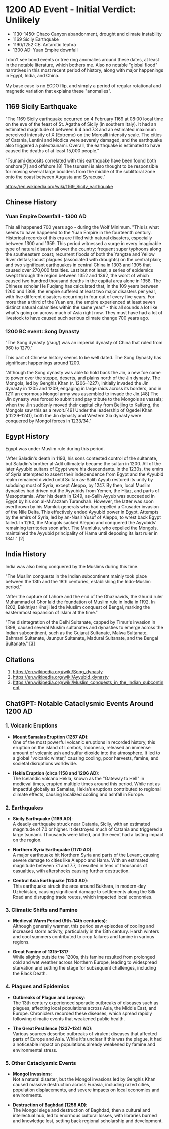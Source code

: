 # 1200 AD Event - Initial Verdict: Unlikely

- 1130-1450: Chaco Canyon abandonment, drought and climate instability
- 1169 Sicily Earthquake
- 1190/1252 CE: Antarctic tephra
- 1300 AD: Yuan Empire downfall

I don't see bond events or tree ring anomalies around these dates, at least in the notable literature, which bothers me. Also no notable "global flood" narratives in this most recent period of history, along with major happenings in Egypt, India, and China.

My base case is no ECDO flip, and simply a period of regular rotational and magnetic variation that explains these "anomalies".

## 1169 Sicily Earthquake

"The 1169 Sicily earthquake occurred on 4 February 1169 at 08:00 local time on the eve of the feast of St. Agatha of Sicily (in southern Italy). It had an estimated magnitude of between 6.4 and 7.3 and an estimated maximum perceived intensity of X (Extreme) on the Mercalli intensity scale. The cities of Catania, Lentini and Modica were severely damaged, and the earthquake also triggered a paleotsunami. Overall, the earthquake is estimated to have caused the deaths of at least 15,000 people."

"Tsunami deposits correlated with this earthquake have been found both onshore[7] and offshore.[8] The tsunami is also thought to be responsible for moving several large boulders from the middle of the sublittoral zone onto the coast between Augusta and Syracuse."

https://en.wikipedia.org/wiki/1169_Sicily_earthquake

## Chinese History

### Yuan Empire Downfall - 1300 AD

This all happened 700 years ago - during the Wolf Minimum. "This is what seems to have happened to the Yuan Empire in the fourteenth century. Historical records of this era are filled with natural disasters, especially between 1300 and 1359. This period witnessed a surge in every imaginable type of natural disaster all over the country: frequent super typhoons along the southeastern coast; recurrent floods of both the Yangtze and Yellow River deltas; locust plagues (associated with droughts) on the central plain; and two significant earthquakes in central China in 1303 and 1305 that caused over 270,000 fatalities. Last but not least, a series of epidemics swept through the region between 1352 and 1362, the worst of which caused two hundred thousand deaths in the capital area alone in 1358. The Chinese scholar He Fuqiang has calculated that, in the 109 years between 1260 and 1368, the empire suffered at least two major disasters per year, with five different disasters occurring in four out of every five years. For more than a third of the Yuan era, the empire experienced at least seven distinct natural calamities within the same year." - this all sounds a lot like what's going on across much of Asia right now. They must have had a lot of livestock to have caused such serious climate change 700 years ago.

### 1200 BC event: Song Dynasty

"The Song dynasty (/sʊŋ/) was an imperial dynasty of China that ruled from 960 to 1279."

This part of Chinese history seems to be well dated. The Song Dynasty has significant happenings around 1200.

"Although the Song dynasty was able to hold back the Jin, a new foe came to power over the steppe, deserts, and plains north of the Jin dynasty. The Mongols, led by Genghis Khan (r. 1206–1227), initially invaded the Jin dynasty in 1205 and 1209, engaging in large raids across its borders, and in 1211 an enormous Mongol army was assembled to invade the Jin.[48] The Jin dynasty was forced to submit and pay tribute to the Mongols as vassals; when the Jin suddenly moved their capital city from Beijing to Kaifeng, the Mongols saw this as a revolt.[49] Under the leadership of Ögedei Khan (r.1229–1241), both the Jin dynasty and Western Xia dynasty were conquered by Mongol forces in 1233/34."

## Egypt History

Egypt was under Muslim rule during this period.

"After Saladin's death in 1193, his sons contested control of the sultanate, but Saladin's brother al-Adil ultimately became the sultan in 1200. All of the later Ayyubid sultans of Egypt were his descendants. In the 1230s, the emirs of Syria attempted to assert their independence from Egypt and the Ayyubid realm remained divided until Sultan as-Salih Ayyub restored its unity by subduing most of Syria, except Aleppo, by 1247. By then, local Muslim dynasties had driven out the Ayyubids from Yemen, the Hijaz, and parts of Mesopotamia. After his death in 1249, as-Salih Ayyub was succeeded in Egypt by his son al-Mu'azzam Turanshah. However, the latter was soon overthrown by his Mamluk generals who had repelled a Crusader invasion of the Nile Delta. This effectively ended Ayyubid power in Egypt. Attempts by the emirs of Syria, led by an-Nasir Yusuf of Aleppo, to wrest back Egypt failed. In 1260, the Mongols sacked Aleppo and conquered the Ayyubids' remaining territories soon after. The Mamluks, who expelled the Mongols, maintained the Ayyubid principality of Hama until deposing its last ruler in 1341." [2]

## India History

India was also being conquered by the Muslims during this time.

"The Muslim conquests in the Indian subcontinent mainly took place between the 13th and the 18th centuries, establishing the Indo-Muslim period."

"After the capture of Lahore and the end of the Ghaznavids, the Ghurid ruler Muhammad of Ghor laid the foundation of Muslim rule in India in 1192. In 1202, Bakhtiyar Khalji led the Muslim conquest of Bengal, marking the easternmost expansion of Islam at the time."

"The disintegration of the Delhi Sultanate, capped by Timur's invasion in 1398, caused several Muslim sultanates and dynasties to emerge across the Indian subcontinent, such as the Gujarat Sultanate, Malwa Sultanate, Bahmani Sultanate, Jaunpur Sultanate, Madurai Sultanate, and the Bengal Sultanate." [3]

## Citations

1. https://en.wikipedia.org/wiki/Song_dynasty
2. https://en.wikipedia.org/wiki/Ayyubid_dynasty
3. https://en.wikipedia.org/wiki/Muslim_conquests_in_the_Indian_subcontinent

## ChatGPT: Notable Cataclysmic Events Around 1200 AD

### 1. **Volcanic Eruptions**
   - **Mount Samalas Eruption (1257 AD)**:  
     One of the most powerful volcanic eruptions in recorded history, this eruption on the island of Lombok, Indonesia, released an immense amount of volcanic ash and sulfur dioxide into the atmosphere. It led to a global "volcanic winter," causing cooling, poor harvests, famine, and societal disruptions worldwide.

   - **Hekla Eruption (circa 1158 and 1206 AD)**:  
     The Icelandic volcano Hekla, known as the "Gateway to Hell" in medieval times, erupted multiple times around this period. While not as impactful globally as Samalas, Hekla’s eruptions contributed to regional climate effects, causing localized cooling and ashfall in Europe.

### 2. **Earthquakes**
   - **Sicily Earthquake (1169 AD)**:  
     A deadly earthquake struck near Catania, Sicily, with an estimated magnitude of 7.0 or higher. It destroyed much of Catania and triggered a large tsunami. Thousands were killed, and the event had a lasting impact on the region.

   - **Northern Syria Earthquake (1170 AD)**:  
     A major earthquake hit Northern Syria and parts of the Levant, causing severe damage to cities like Aleppo and Hama. With an estimated magnitude between 7.1 and 7.7, it resulted in tens of thousands of casualties, with aftershocks causing further destruction.

   - **Central Asia Earthquake (1253 AD)**:  
     This earthquake struck the area around Bukhara, in modern-day Uzbekistan, causing significant damage to settlements along the Silk Road and disrupting trade routes, which impacted local economies.

### 3. **Climatic Shifts and Famine**
   - **Medieval Warm Period (9th–14th centuries)**:  
     Although generally warmer, this period saw episodes of cooling and increased storm activity, particularly in the 13th century. Harsh winters and cool summers contributed to crop failures and famine in various regions.

   - **Great Famine of 1315–1317**:  
     While slightly outside the 1200s, this famine resulted from prolonged cold and wet weather across Northern Europe, leading to widespread starvation and setting the stage for subsequent challenges, including the Black Death.

### 4. **Plagues and Epidemics**
   - **Outbreaks of Plague and Leprosy**:  
     The 13th century experienced sporadic outbreaks of diseases such as plagues, affecting local populations across Asia, the Middle East, and Europe. Chroniclers recorded these diseases, which spread rapidly following climatic events that weakened public health.

   - **The Great Pestilence (1237–1241 AD)**:  
     Various sources describe outbreaks of virulent diseases that affected parts of Europe and Asia. While it's unclear if this was the plague, it had a noticeable impact on populations already weakened by famine and environmental stress.

### 5. **Other Cataclysmic Events**
   - **Mongol Invasions**:  
     Not a natural disaster, but the Mongol invasions led by Genghis Khan caused massive destruction across Eurasia, including razed cities, population displacements, and severe impacts on local economies and environments.

   - **Destruction of Baghdad (1258 AD)**:  
     The Mongol siege and destruction of Baghdad, then a cultural and intellectual hub, led to enormous cultural losses, with libraries burned and knowledge lost, setting back regional scholarship and development.
